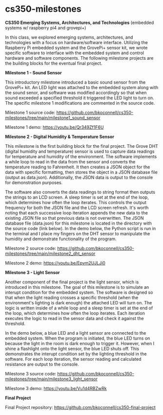 # cs350-milestones
**CS350 Emerging Systems, Architectures, and Technologies** (embedded systems w/ raspberry pi4 and grovepi+)

In this class, we explored emerging systems, architectures, and technologies with a focus on hardware/software interface. Utilizing the Raspberry Pi embedded system and the GrovePi+ sensor kit, we wrote specific software to interface with the embedded system and control hardware and software components. The following milestone projects are the building blocks for the eventual final project.

**Milestone 1 - Sound Sensor**

This introductory milestone introduced a basic sound sensor from the GrovePi+ kit. An LED light was attached to the embedded system along with the sound senor, and software was modified accordingly so that when sound exceeded a specified threshold it triggered the LED light to turn on. The specific milestone 1 modifications are commented in the source code.

Milestone 1 source code: https://github.com/bkoconnell/cs350-milestones/tree/main/milestone1_sound_sensor

Milestone 1 demo: https://youtu.be/Qr349Zf1F6U



**Milestone 2 - Digital Humidity & Temperature Sensor**

This milestone is the first building block for the final project. The Grove DHT (digital humidity and temperature) sensor is used to capture data readings for temperature and humidity of the environment. The software implements a while loop to read in the data from the sensor and converts the temperature reading to Fahrenheit. It then creates a JSON object for the data with specific formatting, then stores the object in a JSON database file (output as data.json). Additionally, the JSON data is output to the console for demonstration purposes. 

The software also converts the data readings to string format then outputs the strings to an LCD screen. A sleep timer is set at the end of the loop, which determines how often the loop iterates. This controls the output frequency for both the JSON file and the LCD screen refresh. It's worth noting that each successive loop iteration appends the new data to the existing JSON file so that previous data is not overwritten. The JSON database file (data.json) for this milestone is located in the directory with the source code (link below). In the demo below, the Python script is run in the terminal and I place my fingers on the DHT sensor to manipulate the humidity and demonstrate functionality of the program.

Milestone 2 source code: https://github.com/bkoconnell/cs350-milestones/tree/main/milestone2_dht_sensor

Milestone 2 demo: https://youtu.be/Epvm2UJLJi0



**Milestone 3 - Light Sensor**

Another component of the final project is the light sensor, which is introduced in this milestone. The goal of this milestone is to simulate an interupt condition for the embedded system. The software is designed so that when the light reading crosses a specific threshold (when the environment's lighting is dark enough) the attached LED will turn on. The logic is written inside of a while loop and a sleep timer is set at the end of the loop, which determines how often the loop iterates. Each iteration executes the logic to read in the sensor data and check it against the threshold.

In the demo below, a blue LED and a light sensor are connected to the embedded system. When the program is initiated, the blue LED turns on because the light in the room is dark enough to trigger it. However, when I shine a flashlight onto the light sensor, the blue LED shuts off. This demonstrates the interupt condition set by the lighting threshold in the software. For each loop iteration, the sensor reading and calculated resistance are output to the console.

Milestone 3 source code: https://github.com/bkoconnell/cs350-milestones/tree/main/milestone3_light_sensor

Milestone 3 demo: https://youtu.be/Vu1d4RBZwRk




**Final Project**

Final Project repository: https://github.com/bkoconnell/cs350-final-project
